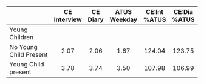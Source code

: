 
|                      | CE<br>Interview |  CE<br>Diary | ATUS<br>Weekday | CE:Int<br>%ATUS | CE:Dia<br>%ATUS |
| -------------------- | :----------: | :----------: | :----------: | :----------: | :----------: |
| Young Children       |              |              |              |              |              |
| No Young Child Present |         2.07 |         2.06 |         1.67 |       124.04 |       123.75 |
| Young Child present  |         3.78 |         3.74 |         3.50 |       107.98 |       106.99 |

